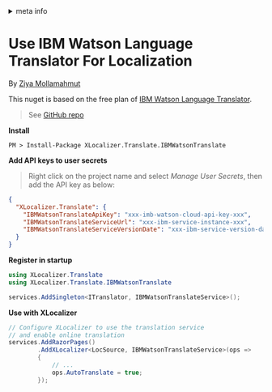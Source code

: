 <!-- meta tags details, will be assigned to meta tags inside header by js -->
<div id="meta-info">
<details><summary>meta info</summary>

> * Title: <i id="md-title">Use IBM Watson Language Translator For Localization</i>
> * Keywords: <i id="md-keywords">localization, asp.net-core, translate, online, ibm, watson, language, translator, service</i>
> * Description: <i id="md-description">Learn how to use ibm watson language translator service for localization of Asp.Net Core web apps with XLocalizer.Translate.</i>
> * Author: <i id="md-author">Ziya Mollamahmut</i>
> * Date: <i id="md-date">08-Aug-2020</i>
> * Image: <i id="md-image">https://github.com/LazZiya/Docs/raw/master/XLocalizer/v1.0/images/xlocalizer-logo.png</i>
> * Image-alt: <i id="md-image-alt">XLocalizer Logo</i>
> * Version: <i id="md-version">v1.0</i>

</details>
</div>

# Use IBM Watson Language Translator For Localization

By [Ziya Mollamahmut](https://github.com/LazZiya)

This nuget is based on the free plan of [IBM Watson Language Translator](https://cloud.ibm.com/catalog/services/language-translator).

> See [GitHub repo](https://github.com/LazZiya/XLocalizer.Translate.IBMWatsonTranslate)

**Install**
````
PM > Install-Package XLocalizer.Translate.IBMWatsonTranslate
````

**Add API keys to user secrets**
> Right click on the project name and select _Manage User Secrets_, then add the API key as below:

````json
{
  "XLocalizer.Translate": {
    "IBMWatsonTranslateApiKey": "xxx-imb-watson-cloud-api-key-xxx",
    "IBMWatsonTranslateServiceUrl": "xxx-ibm-service-instance-xxx",
    "IBMWatsonTranslateServiceVersionDate": "xxx-ibm-service-version-date-xxx"
  }
}
````

**Register in startup**
````csharp
using XLocalizer.Translate
using XLocalizer.Translate.IBMWatsonTranslate

services.AddSingleton<ITranslator, IBMWatsonTranslateService>();
````

**Use with XLocalizer**
````csharp
// Configure XLocalizer to use the translation service 
// and enable online translation
services.AddRazorPages()
        .AddXLocalizer<LocSource, IBMWatsonTranslateService>(ops =>
        {
            // ...
            ops.AutoTranslate = true;
        });
````


